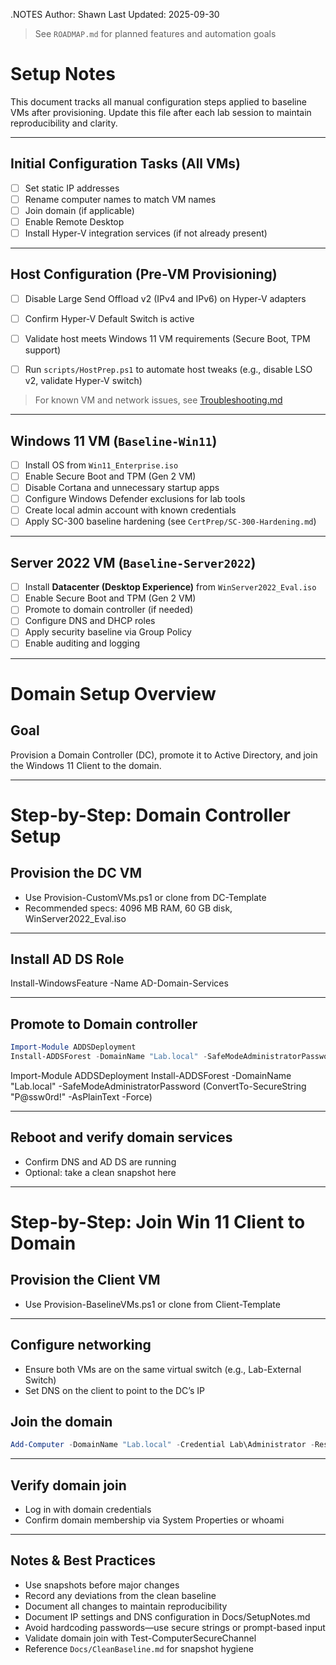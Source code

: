 .NOTES
Author: Shawn
Last Updated: 2025-09-30

> See `ROADMAP.md` for planned features and automation goals

# Setup Notes

This document tracks all manual configuration steps applied to baseline VMs after provisioning. Update this file after each lab session to maintain reproducibility and clarity.

---

## Initial Configuration Tasks (All VMs)

- [ ] Set static IP addresses
- [ ] Rename computer names to match VM names
- [ ] Join domain (if applicable)
- [ ] Enable Remote Desktop
- [ ] Install Hyper-V integration services (if not already present)

---

## Host Configuration (Pre-VM Provisioning)

- [ ] Disable Large Send Offload v2 (IPv4 and IPv6) on Hyper-V adapters
- [ ] Confirm Hyper-V Default Switch is active
- [ ] Validate host meets Windows 11 VM requirements (Secure Boot, TPM support)
- [ ] Run `scripts/HostPrep.ps1` to automate host tweaks (e.g., disable LSO v2, validate Hyper-V switch)


> For known VM and network issues, see [Troubleshooting.md](./Troubleshooting.md)

---

## Windows 11 VM (`Baseline-Win11`)

- [ ] Install OS from `Win11_Enterprise.iso`
- [ ] Enable Secure Boot and TPM (Gen 2 VM)
- [ ] Disable Cortana and unnecessary startup apps
- [ ] Configure Windows Defender exclusions for lab tools
- [ ] Create local admin account with known credentials
- [ ] Apply SC-300 baseline hardening (see `CertPrep/SC-300-Hardening.md`)

---

## Server 2022 VM (`Baseline-Server2022`)

- [ ] Install **Datacenter (Desktop Experience)** from `WinServer2022_Eval.iso`
- [ ] Enable Secure Boot and TPM (Gen 2 VM)
- [ ] Promote to domain controller (if needed)
- [ ] Configure DNS and DHCP roles
- [ ] Apply security baseline via Group Policy
- [ ] Enable auditing and logging

---

# Domain Setup Overview

## Goal

Provision a Domain Controller (DC), promote it to Active Directory, and join the Windows 11 Client to the domain.

---

# Step-by-Step: Domain Controller Setup

## Provision the DC VM

- Use Provision-CustomVMs.ps1 or clone from DC-Template
- Recommended specs: 4096 MB RAM, 60 GB disk, WinServer2022_Eval.iso

---

## Install AD DS Role

Install-WindowsFeature -Name AD-Domain-Services


---

## Promote to Domain controller

```powershell
Import-Module ADDSDeployment
Install-ADDSForest -DomainName "Lab.local" -SafeModeAdministratorPassword (ConvertTo-SecureString "P@ssw0rd!" -AsPlainText -Force)
```

Import-Module ADDSDeployment
Install-ADDSForest -DomainName "Lab.local" -SafeModeAdministratorPassword (ConvertTo-SecureString "P@ssw0rd!" -AsPlainText -Force)


---

## Reboot and verify domain services

- Confirm DNS and AD DS are running
- Optional: take a clean snapshot here

---

# Step-by-Step: Join Win 11 Client to Domain

## Provision the Client VM

- Use Provision-BaselineVMs.ps1 or clone from Client-Template

---

## Configure networking

- Ensure both VMs are on the same virtual switch (e.g., Lab-External Switch)
- Set DNS on the client to point to the DC’s IP

## Join the domain

```powershell
Add-Computer -DomainName "Lab.local" -Credential Lab\Administrator -Restart
```

---

## Verify domain join
- Log in with domain credentials
- Confirm domain membership via System Properties or whoami

---

## Notes & Best Practices

- Use snapshots before major changes
- Record any deviations from the clean baseline
- Document all changes to maintain reproducibility
- Document IP settings and DNS configuration in Docs/SetupNotes.md
- Avoid hardcoding passwords—use secure strings or prompt-based input
- Validate domain join with Test-ComputerSecureChannel
- Reference `Docs/CleanBaseline.md` for snapshot hygiene
